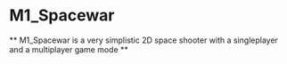 # M1_Spacewar
** M1_Spacewar is a very simplistic 2D space shooter with a singleplayer and a multiplayer game mode ** 